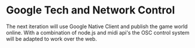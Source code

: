 # Google Tech and Network Control #

The next iteration will use Google Native Client and publish the game world online. With a combination of node.js and midi api's the OSC control system will be adapted to work over the web.
